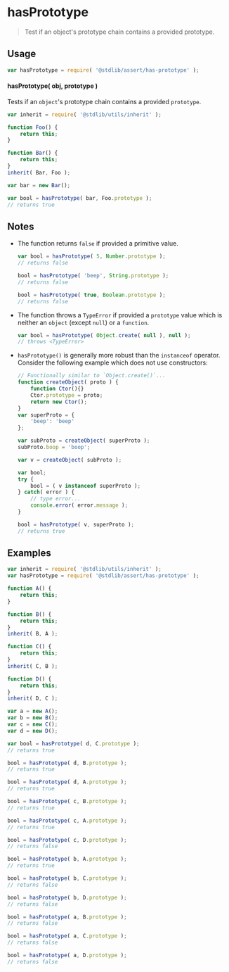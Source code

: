 # hasPrototype

> Test if an object's prototype chain contains a provided prototype.


<section class="intro">

</section>

<!-- /.intro -->


<section class="usage">

## Usage

``` javascript
var hasPrototype = require( '@stdlib/assert/has-prototype' );
```

#### hasPrototype( obj, prototype )

Tests if an `object`'s prototype chain contains a provided `prototype`.

``` javascript
var inherit = require( '@stdlib/utils/inherit' );

function Foo() {
    return this;
}

function Bar() {
    return this;
}
inherit( Bar, Foo );

var bar = new Bar();

var bool = hasPrototype( bar, Foo.prototype );
// returns true
```

</section>

<!-- /.usage -->


<section class="notes">

## Notes

* The function returns `false` if provided a primitive value.

  ``` javascript
  var bool = hasPrototype( 5, Number.prototype );
  // returns false

  bool = hasPrototype( 'beep', String.prototype );
  // returns false

  bool = hasPrototype( true, Boolean.prototype );
  // returns false
  ```

* The function throws a `TypeError` if provided a `prototype` value which is neither an `object` (except `null`) or a `function`.

  ``` javascript
  var bool = hasPrototype( Object.create( null ), null );
  // throws <TypeError>
  ```

* `hasPrototype()` is generally more robust than the `instanceof` operator. Consider the following example which does not use constructors:

  ``` javascript
  // Functionally similar to `Object.create()`...
  function createObject( proto ) {
      function Ctor(){}
      Ctor.prototype = proto;
      return new Ctor();
  }
  var superProto = {
      'beep': 'beep'
  };

  var subProto = createObject( superProto );
  subProto.boop = 'boop';

  var v = createObject( subProto );

  var bool;
  try {
      bool = ( v instanceof superProto );
  } catch( error ) {
      // type error...
      console.error( error.message );
  }

  bool = hasPrototype( v, superProto );
  // returns true
  ```

</section>

<!-- /.notes -->


<section class="examples">

## Examples

``` javascript
var inherit = require( '@stdlib/utils/inherit' );
var hasPrototype = require( '@stdlib/assert/has-prototype' );

function A() {
    return this;
}

function B() {
    return this;
}
inherit( B, A );

function C() {
    return this;
}
inherit( C, B );

function D() {
    return this;
}
inherit( D, C );

var a = new A();
var b = new B();
var c = new C();
var d = new D();

var bool = hasPrototype( d, C.prototype );
// returns true

bool = hasPrototype( d, B.prototype );
// returns true

bool = hasPrototype( d, A.prototype );
// returns true

bool = hasPrototype( c, B.prototype );
// returns true

bool = hasPrototype( c, A.prototype );
// returns true

bool = hasPrototype( c, D.prototype );
// returns false

bool = hasPrototype( b, A.prototype );
// returns true

bool = hasPrototype( b, C.prototype );
// returns false

bool = hasPrototype( b, D.prototype );
// returns false

bool = hasPrototype( a, B.prototype );
// returns false

bool = hasPrototype( a, C.prototype );
// returns false

bool = hasPrototype( a, D.prototype );
// returns false
```

</section>

<!-- /.examples -->


<section class="links">

</section>

<!-- /.links -->
